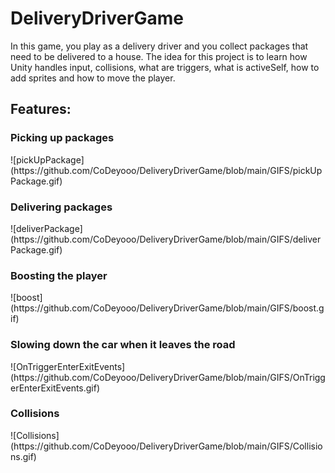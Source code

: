 # DeliveryDriverGame
In this game, you play as a delivery driver and you collect packages that need to be delivered to a house. The idea for this project is to learn how Unity handles input, collisions, what are triggers, what is activeSelf, how to add sprites and how to move the player. 

<h2>Features:</h2>

<h3>Picking up packages</h3>
![pickUpPackage](https://github.com/CoDeyooo/DeliveryDriverGame/blob/main/GIFS/pickUpPackage.gif)

<h3>Delivering packages</h3>
![deliverPackage](https://github.com/CoDeyooo/DeliveryDriverGame/blob/main/GIFS/deliverPackage.gif)

<h3>Boosting the player</h3>
![boost](https://github.com/CoDeyooo/DeliveryDriverGame/blob/main/GIFS/boost.gif)

<h3>Slowing down the car when it leaves the road</h3>
![OnTriggerEnterExitEvents](https://github.com/CoDeyooo/DeliveryDriverGame/blob/main/GIFS/OnTriggerEnterExitEvents.gif)

<h3>Collisions</h3>
![Collisions](https://github.com/CoDeyooo/DeliveryDriverGame/blob/main/GIFS/Collisions.gif)
